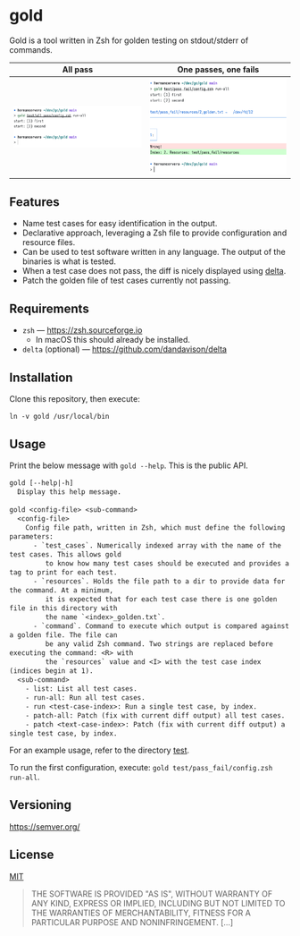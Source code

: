 # gold

Gold is a tool written in Zsh for golden testing on stdout/stderr of commands.

<table>
  <tr>
    <th>All pass</th>
    <th>One passes, one fails</th>
  </tr>
  <tr>
    <th><img src="./media/all_pass.png"></th>
    <th><img src="./media/pass_fail.png"></th>
  </tr>
</table>

## Features

- Name test cases for easy identification in the output.
- Declarative approach, leveraging a Zsh file to provide configuration and resource files.
- Can be used to test software written in any language. The output of the binaries is what is tested.
- When a test case does not pass, the diff is nicely displayed using [delta](https://github.com/dandavison/delta).
- Patch the golden file of test cases currently not passing.

## Requirements

- `zsh` — <https://zsh.sourceforge.io>
  - In macOS this should already be installed.
- `delta` (optional) — <https://github.com/dandavison/delta>

## Installation

Clone this repository, then execute:

```text
ln -v gold /usr/local/bin
```

## Usage

Print the below message with `gold --help`. This is the public API.

```text
gold [--help|-h]
  Display this help message.

gold <config-file> <sub-command>
  <config-file>
    Config file path, written in Zsh, which must define the following parameters:
      - `test_cases`. Numerically indexed array with the name of the test cases. This allows gold
         to know how many test cases should be executed and provides a tag to print for each test.
      - `resources`. Holds the file path to a dir to provide data for the command. At a minimum,
         it is expected that for each test case there is one golden file in this directory with
         the name `<index>_golden.txt`.
      - `command`. Command to execute which output is compared against a golden file. The file can
         be any valid Zsh command. Two strings are replaced before executing the command: <R> with
         the `resources` value and <I> with the test case index (indices begin at 1).
  <sub-command>
    - list: List all test cases.
    - run-all: Run all test cases.
    - run <test-case-index>: Run a single test case, by index.
    - patch-all: Patch (fix with current diff output) all test cases.
    - patch <text-case-index>: Patch (fix with current diff output) a single test case, by index.
```

For an example usage, refer to the directory [test](./test).

To run the first configuration, execute: `gold test/pass_fail/config.zsh run-all`.

## Versioning

<https://semver.org/>

## License

[MIT](./LICENSE)

> THE SOFTWARE IS PROVIDED "AS IS", WITHOUT WARRANTY OF ANY KIND, EXPRESS OR
> IMPLIED, INCLUDING BUT NOT LIMITED TO THE WARRANTIES OF MERCHANTABILITY,
> FITNESS FOR A PARTICULAR PURPOSE AND NONINFRINGEMENT. [...]
